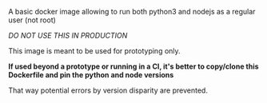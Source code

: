 A basic docker image allowing to run both python3 and nodejs as a regular user (not root)

_DO NOT USE THIS IN PRODUCTION_

This image is meant to be used for prototyping only.

**If used beyond a prototype or running in a CI, it's better to copy/clone this Dockerfile and pin the python and node versions**

That way potential errors by version disparity are prevented.
